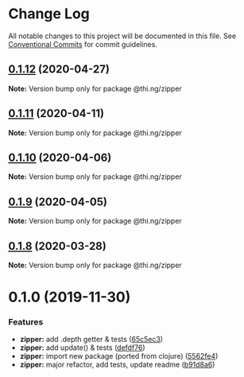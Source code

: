 # Change Log

All notable changes to this project will be documented in this file.
See [Conventional Commits](https://conventionalcommits.org) for commit guidelines.

## [0.1.12](https://github.com/thi-ng/umbrella/compare/@thi.ng/zipper@0.1.11...@thi.ng/zipper@0.1.12) (2020-04-27)

**Note:** Version bump only for package @thi.ng/zipper





## [0.1.11](https://github.com/thi-ng/umbrella/compare/@thi.ng/zipper@0.1.10...@thi.ng/zipper@0.1.11) (2020-04-11)

**Note:** Version bump only for package @thi.ng/zipper





## [0.1.10](https://github.com/thi-ng/umbrella/compare/@thi.ng/zipper@0.1.9...@thi.ng/zipper@0.1.10) (2020-04-06)

**Note:** Version bump only for package @thi.ng/zipper





## [0.1.9](https://github.com/thi-ng/umbrella/compare/@thi.ng/zipper@0.1.8...@thi.ng/zipper@0.1.9) (2020-04-05)

**Note:** Version bump only for package @thi.ng/zipper





## [0.1.8](https://github.com/thi-ng/umbrella/compare/@thi.ng/zipper@0.1.7...@thi.ng/zipper@0.1.8) (2020-03-28)

**Note:** Version bump only for package @thi.ng/zipper





# 0.1.0 (2019-11-30)

### Features

* **zipper:** add .depth getter & tests ([65c5ec3](https://github.com/thi-ng/umbrella/commit/65c5ec30601b0229d6760854a8f1d817f4236b1d))
* **zipper:** add update() & tests ([defdf76](https://github.com/thi-ng/umbrella/commit/defdf762b10350f0ce3e2b7d81f097c44f4e0223))
* **zipper:** import new package (ported from clojure) ([5562fe4](https://github.com/thi-ng/umbrella/commit/5562fe47927e046e419e7c96ad9b2ef43e2eb818))
* **zipper:** major refactor, add tests, update readme ([b91d8a6](https://github.com/thi-ng/umbrella/commit/b91d8a6047d30e4cddf10d1bfb0e929881ebfe34))
